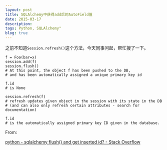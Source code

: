 ```yaml
---
layout: post
title: SQLAlchemy中获得add后的AutoField值
date: 2015-03-17
description:
tags: Python, SQLAlchemy"
blog: true
---
```


之前不知道`Session.refresh()`这个方法，今天同事问起，帮忙搜了一下。

    f = Foo(bar=x)
    session.add(f)
    session.flush()
    # At this point, the object f has been pushed to the DB, 
    # and has been automatically assigned a unique primary key id

    f.id
    # is None

    session.refresh(f)
    # refresh updates given object in the session with its state in the DB
    # (and can also only refresh certain attributes - search for documentation)

    f.id
    # is the automatically assigned primary key ID given in the database.

From:

[python - sqlalchemy flush() and get inserted id? - Stack Overflow](http://stackoverflow.com/questions/1316952/sqlalchemy-flush-and-get-inserted-id#5083472)
